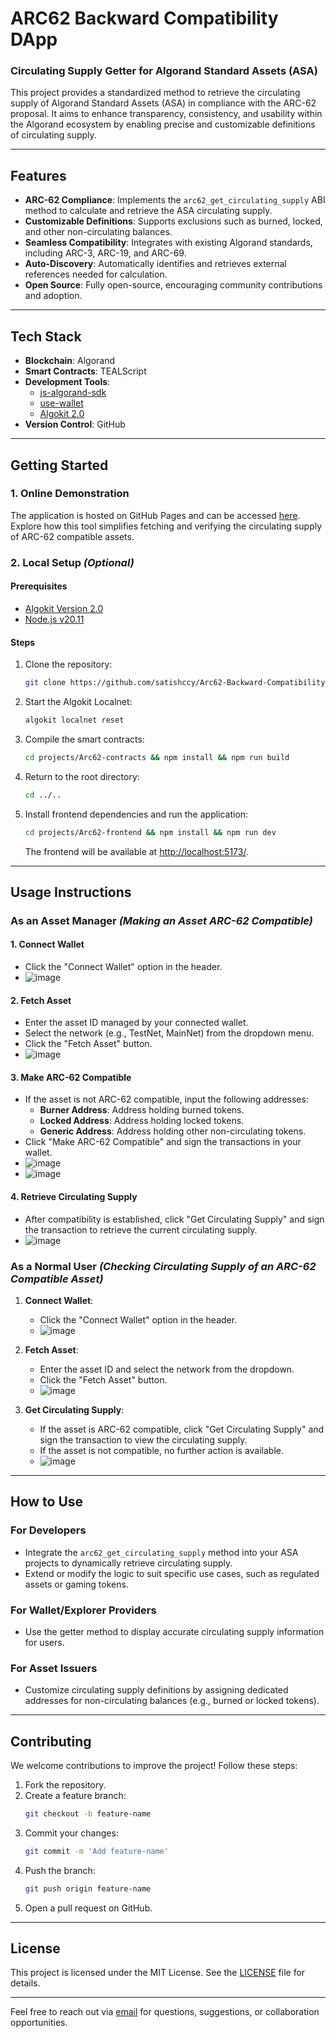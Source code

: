 # ARC62 Backward Compatibility DApp

### **Circulating Supply Getter for Algorand Standard Assets (ASA)**

This project provides a standardized method to retrieve the circulating supply of Algorand Standard Assets (ASA) in compliance with the ARC-62 proposal. It aims to enhance transparency, consistency, and usability within the Algorand ecosystem by enabling precise and customizable definitions of circulating supply.

---

## **Features**

- **ARC-62 Compliance**: Implements the `arc62_get_circulating_supply` ABI method to calculate and retrieve the ASA circulating supply.
- **Customizable Definitions**: Supports exclusions such as burned, locked, and other non-circulating balances.
- **Seamless Compatibility**: Integrates with existing Algorand standards, including ARC-3, ARC-19, and ARC-69.
- **Auto-Discovery**: Automatically identifies and retrieves external references needed for calculation.
- **Open Source**: Fully open-source, encouraging community contributions and adoption.

---

## **Tech Stack**

- **Blockchain**: Algorand
- **Smart Contracts**: TEALScript
- **Development Tools**:
  - [js-algorand-sdk](https://github.com/algorand/js-algorand-sdk)
  - [use-wallet](https://github.com/TxnLab/use-wallet)
  - [Algokit 2.0](https://github.com/algorandfoundation/algokit-cli)
- **Version Control**: GitHub

---

## **Getting Started**

### **1. Online Demonstration**
The application is hosted on GitHub Pages and can be accessed [here](https://satishccy.github.io/Arc62-Backward-Compatibility-Dapp/). Explore how this tool simplifies fetching and verifying the circulating supply of ARC-62 compatible assets.

### **2. Local Setup** *(Optional)*

#### **Prerequisites**
- [Algokit Version 2.0](https://developer.algorand.org/docs/get-started/algokit/)
- [Node.js v20.11](https://nodejs.org/en)

#### **Steps**

1. Clone the repository:
   ```bash
   git clone https://github.com/satishccy/Arc62-Backward-Compatibility-Dapp.git && cd Arc62-Backward-Compatibility-Dapp
   ```

2. Start the Algokit Localnet:
   ```bash
   algokit localnet reset
   ```

3. Compile the smart contracts:
   ```bash
   cd projects/Arc62-contracts && npm install && npm run build
   ```

4. Return to the root directory:
   ```bash
   cd ../..
   ```

5. Install frontend dependencies and run the application:
   ```bash
   cd projects/Arc62-frontend && npm install && npm run dev
   ```

   The frontend will be available at [http://localhost:5173/](http://localhost:5173/).

---

## **Usage Instructions**

### **As an Asset Manager** *(Making an Asset ARC-62 Compatible)*

#### **1. Connect Wallet**
- Click the "Connect Wallet" option in the header.
- ![image](https://github.com/user-attachments/assets/57475315-4a46-4886-93db-ee80adb1ed0c)

#### **2. Fetch Asset**
- Enter the asset ID managed by your connected wallet.
- Select the network (e.g., TestNet, MainNet) from the dropdown menu.
- Click the "Fetch Asset" button.
- ![image](https://github.com/user-attachments/assets/bec73c03-4be9-4474-91a9-2505bff95390)

#### **3. Make ARC-62 Compatible**
- If the asset is not ARC-62 compatible, input the following addresses:
  - **Burner Address**: Address holding burned tokens.
  - **Locked Address**: Address holding locked tokens.
  - **Generic Address**: Address holding other non-circulating tokens.
- Click "Make ARC-62 Compatible" and sign the transactions in your wallet.
- ![image](https://github.com/user-attachments/assets/6dcb3cd1-4f3c-4cbc-9d3f-0f0e72382647)
- ![image](https://github.com/user-attachments/assets/5baa3efe-45be-47d8-adde-bdcf20ebb37e)

#### **4. Retrieve Circulating Supply**
- After compatibility is established, click "Get Circulating Supply" and sign the transaction to retrieve the current circulating supply.
- ![image](https://github.com/user-attachments/assets/5b768772-0802-4c15-adce-dd1feaa81756)


### **As a Normal User** *(Checking Circulating Supply of an ARC-62 Compatible Asset)*

1. **Connect Wallet**:
   - Click the "Connect Wallet" option in the header.
   - ![image](https://github.com/user-attachments/assets/57475315-4a46-4886-93db-ee80adb1ed0c)

2. **Fetch Asset**:
   - Enter the asset ID and select the network from the dropdown.
   - Click the "Fetch Asset" button.
   - ![image](https://github.com/user-attachments/assets/bec73c03-4be9-4474-91a9-2505bff95390)

3. **Get Circulating Supply**:
   - If the asset is ARC-62 compatible, click "Get Circulating Supply" and sign the transaction to view the circulating supply.
   - If the asset is not compatible, no further action is available.
   - ![image](https://github.com/user-attachments/assets/5b768772-0802-4c15-adce-dd1feaa81756)

---

## **How to Use**

### **For Developers**
- Integrate the `arc62_get_circulating_supply` method into your ASA projects to dynamically retrieve circulating supply.
- Extend or modify the logic to suit specific use cases, such as regulated assets or gaming tokens.

### **For Wallet/Explorer Providers**
- Use the getter method to display accurate circulating supply information for users.

### **For Asset Issuers**
- Customize circulating supply definitions by assigning dedicated addresses for non-circulating balances (e.g., burned or locked tokens).

---

## **Contributing**

We welcome contributions to improve the project! Follow these steps:

1. Fork the repository.
2. Create a feature branch:
   ```bash
   git checkout -b feature-name
   ```
3. Commit your changes:
   ```bash
   git commit -m 'Add feature-name'
   ```
4. Push the branch:
   ```bash
   git push origin feature-name
   ```
5. Open a pull request on GitHub.

---

## **License**
This project is licensed under the MIT License. See the [LICENSE](./LICENSE) file for details.

---

Feel free to reach out via [email](mailto:satishchoudhari13579@gmail.com) for questions, suggestions, or collaboration opportunities.

